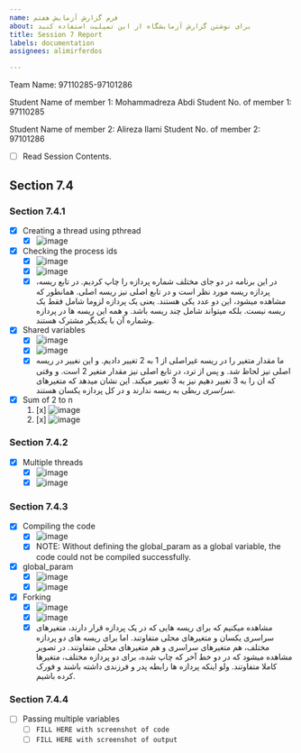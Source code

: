 ```yaml
---
name: فرم گزارش آزمایش هفتم
about: برای نوشتن گزارش آزمایشگاه از این تمپلیت استفاده کنید
title: Session 7 Report
labels: documentation
assignees: alimirferdos

---
```


Team Name: 97110285-97101286

Student Name of member 1: Mohammadreza Abdi
Student No. of member 1: 97110285

Student Name of member 2: Alireza Ilami
Student No. of member 2: 97101286

- [ ] Read Session Contents.

## Section 7.4

### Section 7.4.1
- [X] Creating a thread using pthread
    - [X] ![image](https://user-images.githubusercontent.com/45389577/129480882-4e4bd976-4b9c-42c4-8216-624f40026349.png)
   
- [x]  Checking the process ids
    - [x] ![image](https://user-images.githubusercontent.com/45389577/129481687-1df31a0f-d1c3-49f1-80bd-324d1cff766c.png)
    - [x] ![image](https://user-images.githubusercontent.com/45389577/130116244-b8ac26db-adb9-4f03-82d4-5fb2a8ea6919.png)
    - [x] در این برنامه در دو جای مختلف شماره پردازه را چاپ کردیم. در تابع ریسه، پردازه ریسه مورد نظر است و در تابع اصلی نیز ریسه اصلی. همانطور که مشاهده میشود، این دو عدد یکی هستند. یعنی یک پردازه لزوما شامل فقط یک ریسه نیست. بلکه میتواند شامل چند ریسه باشد. و همه این ریسه ها در پردازه وشماره آن با یکدیگر مشترک هستند.

- [x]  Shared variables
    - [x] ![image](https://user-images.githubusercontent.com/45389577/130118300-8dccc29e-858b-4acb-b3cc-4a3a4085a2b4.png)
    - [x]  ![image](https://user-images.githubusercontent.com/45389577/130118411-44432458-ec6b-44a0-9398-98031185fe2d.png)
    - [x]  ما مقدار متغیر را در ریسه غیراصلی از 1 به 2 تغییر دادیم. و این نغییر در ریسه اصلی نیز لحاظ شد. و پس از ترد، در تابع اصلی نیز مقدار متغیر 2 است. و وقتی که ان را به 3 تغییر دهیم نیز به 3 تغییر میکند. این نشان میدهد که متغیرهای *سراسری* ربطی به ریسه ندارند و در کل پردازه یکسان هستند.

- [x] Sum of 2 to n
    1. [x] ![image](https://user-images.githubusercontent.com/45389577/130132126-cea418c7-f26b-4a25-9d14-25a1760c9c1e.png)
    1. [x] ![image](https://user-images.githubusercontent.com/45389577/130132320-6a588551-57c6-448b-87bb-8e4e3fca28db.png)

### Section 7.4.2
- [x] Multiple threads    
    - [x] ![image](https://user-images.githubusercontent.com/45389577/130135177-4b3181d8-d683-4926-b0dc-20cce4cf61fb.png)
    - [x] ![image](https://user-images.githubusercontent.com/45389577/130135269-303c86f7-a620-40d2-ab94-d5065d57ecee.png)

### Section 7.4.3
- [x] Compiling the code
    - [x] ![image](https://user-images.githubusercontent.com/45389577/130323784-29c0a3ee-8e7a-4159-8647-c2ef38ede0ee.png)
    - [x] NOTE: Without defining the global_param as a global variable, the code could not be compiled successfully. 

- [x] global_param
    - [x] ![image](https://user-images.githubusercontent.com/45389577/130324125-eaf171b3-089c-4e2b-82e9-fc7a4981d37d.png)
    - [x] ![image](https://user-images.githubusercontent.com/45389577/130324137-f526af4d-8e52-4dd2-bfec-de4d55d0827b.png)

- [x] Forking
    - [x] ![image](https://user-images.githubusercontent.com/45389577/130326461-e8e49180-f3d1-4bd0-aefa-90412c4ee0ab.png)
    - [x] ![image](https://user-images.githubusercontent.com/45389577/130326484-7e45ef7e-7175-4835-9838-e34ace8b5ff9.png)
    - [x] مشاهده میکنیم که برای ریسه هایی که در یک پردازه قرار دارند، متغیرهای سراسری یکسان و متغیرهای محلی متفاوتند. اما برای ریسه های دو پردازه مختلف، هم متغیرهای سراسری و هم متغیرهای محلی متفاوتند. در تصویر مشاهده میشود که در دو خط آخر که چاپ شده، برای دو پردازه مختلف، متغیرها کاملا متفاوتند. ولو اینکه پردازه ها رابطه پدر و فرزندی داشته باشند و فورک کرده باشیم.
    
### Section 7.4.4
- [ ] Passing multiple variables
    - [ ] `FILL HERE with screenshot of code`
    - [ ] `FILL HERE with screenshot of output`
